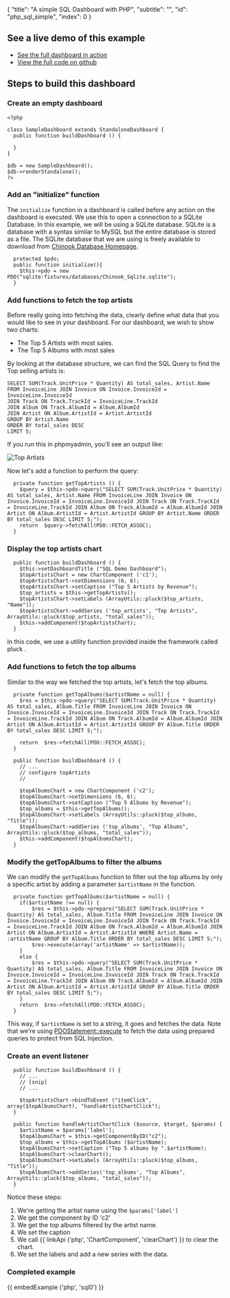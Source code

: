 <meta>
{
  "title": "A simple SQL Dashboard with PHP",
  "subtitle": "",
  "id": "php_sql_simple",
  "index": 0
}
</meta>

## See a live demo of this example

* [See the full dashboard in action](http://examples.razorflow.com/dashboard/php/examples/sql0)
* [View the full code on github](https://github.com/RazorFlow/examples/blob/master/src/php/examples/sql0.php)

## Steps to build this dashboard

### Create an empty dashboard

~~~
<?php

class SampleDashboard extends StandaloneDashboard {
  public function buildDashboard () {

  }
}

$db = new SampleDashboard();
$db->renderStandalone();
?>
~~~

### Add an "initialize" function

The `initialize` function in a dashboard is called before any action on the dashboard is executed. We use this to open a connection to a SQLite Database. In this example, we will be using a SQLite database. SQLite is a database with a syntax similar to MySQL but the entire database is stored as a file. The SQLite database that we are using is freely available to download from [Chinook Database Homepage](http://chinookdatabase.codeplex.com/).

~~~
  protected $pdo;
  public function initialize(){
  	$this->pdo = new PDO("sqlite:fixtures/databases/Chinook_Sqlite.sqlite");
  }
~~~

### Add functions to fetch the top artists

Before really going into fetching the data, clearly define what data that you would like to see in your dashboard. For our dashboard, we wish to show two charts:

* The Top 5 Artists with most sales.
* The Top 5 Albums with most sales

By looking at the database structure, we can find the SQL Query to find the Top selling artists is:

~~~
SELECT SUM(Track.UnitPrice * Quantity) AS total_sales, Artist.Name 
FROM InvoiceLine JOIN Invoice ON Invoice.InvoiceId = InvoiceLine.InvoiceId
JOIN Track ON Track.TrackId = InvoiceLine.TrackId
JOIN Album ON Track.AlbumId = Album.AlbumId
JOIN Artist ON Album.ArtistId = Artist.ArtistId 
GROUP BY Artist.Name 
ORDER BY total_sales DESC
LIMIT 5;
~~~

If you run this in phpmyadmin, you'll see an output like:

![Top Artists](http://imgur.com/8TXinUb.png)

Now let's add a function to perform the query:

~~~
  private function getTopArtists () {
  	$query = $this->pdo->query("SELECT SUM(Track.UnitPrice * Quantity) AS total_sales, Artist.Name FROM InvoiceLine JOIN Invoice ON Invoice.InvoiceId = InvoiceLine.InvoiceId JOIN Track ON Track.TrackId = InvoiceLine.TrackId JOIN Album ON Track.AlbumId = Album.AlbumId JOIN Artist ON Album.ArtistId = Artist.ArtistId GROUP BY Artist.Name ORDER BY total_sales DESC LIMIT 5;");
  	return  $query->fetchAll(PDO::FETCH_ASSOC);
  }
~~~

### Display the top artists chart

~~~
  public function buildDashboard () {
    $this->setDashboardTitle ("SQL Demo Dashboard");
  	$topArtistsChart = new ChartComponent ('c1');
  	$topArtistsChart->setDimensions (6, 6);
  	$topArtistsChart->setCaption ("Top 5 Artists by Revenue");
  	$top_artists = $this->getTopArtists();
  	$topArtistsChart->setLabels (ArrayUtils::pluck($top_artists, "Name"));
  	$topArtistsChart->addSeries ('top_artists', "Top Artists", ArrayUtils::pluck($top_artists, "total_sales"));
  	$this->addComponent($topArtistsChart);
  }
~~~

In this code, we use a utility function provided inside the framework called pluck <!-- {{ linkApi ('php', "ArrayUtils", "pluck")}} -->.

### Add functions to fetch the top albums

Similar to the way we fetched the top artists, let's fetch the top albums.

~~~
  private function getTopAlbums($artistName = null) {
	$res = $this->pdo->query("SELECT SUM(Track.UnitPrice * Quantity) AS total_sales, Album.Title FROM InvoiceLine JOIN Invoice ON Invoice.InvoiceId = InvoiceLine.InvoiceId JOIN Track ON Track.TrackId = InvoiceLine.TrackId JOIN Album ON Track.AlbumId = Album.AlbumId JOIN Artist ON Album.ArtistId = Artist.ArtistId GROUP BY Album.Title ORDER BY total_sales DESC LIMIT 5;");

  	return  $res->fetchAll(PDO::FETCH_ASSOC);
  }

  public function buildDashboard () {
  	// ...
  	// configure topArtists
  	//

 	$topAlbumsChart = new ChartComponent ('c2');
  	$topAlbumsChart->setDimensions (6, 6);
  	$topAlbumsChart->setCaption ("Top 5 Albums by Revenue");
  	$top_albums = $this->getTopAlbums();
  	$topAlbumsChart->setLabels (ArrayUtils::pluck($top_albums, "Title"));
  	$topAlbumsChart->addSeries ('top_albums', "Top Albums", ArrayUtils::pluck($top_albums, "total_sales"));
  	$this->addComponent($topAlbumsChart);
  }
~~~

### Modify the getTopAlbums to filter the albums

We can modify the `getTopAlbums` function to filter out the top albums by only a specific artist by adding a parameter `$artistName` in the function.

~~~
  private function getTopAlbums($artistName = null) {
  	if($artistName !== null) {
  		$res = $this->pdo->prepare("SELECT SUM(Track.UnitPrice * Quantity) AS total_sales, Album.Title FROM InvoiceLine JOIN Invoice ON Invoice.InvoiceId = InvoiceLine.InvoiceId JOIN Track ON Track.TrackId = InvoiceLine.TrackId JOIN Album ON Track.AlbumId = Album.AlbumId JOIN Artist ON Album.ArtistId = Artist.ArtistId WHERE Artist.Name = :artistName GROUP BY Album.Title ORDER BY total_sales DESC LIMIT 5;");
  		$res->execute(array('artistName' => $artistName));
  	}
  	else {
  		$res = $this->pdo->query("SELECT SUM(Track.UnitPrice * Quantity) AS total_sales, Album.Title FROM InvoiceLine JOIN Invoice ON Invoice.InvoiceId = InvoiceLine.InvoiceId JOIN Track ON Track.TrackId = InvoiceLine.TrackId JOIN Album ON Track.AlbumId = Album.AlbumId JOIN Artist ON Album.ArtistId = Artist.ArtistId GROUP BY Album.Title ORDER BY total_sales DESC LIMIT 5;");
  	}
  	return  $res->fetchAll(PDO::FETCH_ASSOC);
  }
~~~

This way, if `$artistName` is set to a string, it goes and fetches the data. Note that we're using [PDOStatement::execute](http://www.php.net/manual/en/pdostatement.execute.php) to fetch the data using prepared queries to protect from SQL Injection.

### Create an event listener

~~~
  public function buildDashboard () {
  	// ...
  	// [snip]
  	// ...

    $topArtistsChart->bindToEvent ("itemClick", array($topAlbumsChart), "handleArtistChartClick");
  }

  public function handleArtistChartClick ($source, $target, $params) {
    $artistName = $params['label'];
    $topAlbumsChart = $this->getComponentByID("c2");
    $top_albums = $this->getTopAlbums ($artistName);
    $topAlbumsChart->setCaption ("Top 5 albums by ".$artistName);
    $topAlbumsChart->clearChart();
    $topAlbumsChart->setLabels (ArrayUtils::pluck($top_albums, "Title"));
    $topAlbumsChart->addSeries('top_albums', "Top Albums", ArrayUtils::pluck($top_albums, "total_sales"));
  }
~~~

Notice these steps:

1. We're getting the artist name using the `$params['label']`
2. We get the component by ID 'c2'
3. We get the top albums filtered by the artist name.
4. We set the caption
5. We call {{ linkApi ('php', 'ChartComponent', 'clearChart') }} to clear the chart.
6. We set the labels and add a new series with the data.


### Completed example

{{ embedExample ('php', 'sql0') }}